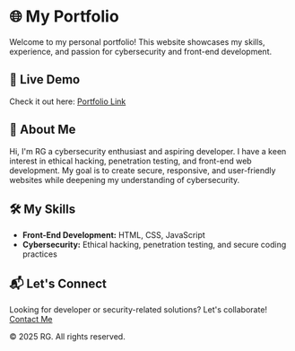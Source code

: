 # 🌐 My Portfolio  

Welcome to my personal portfolio! This website showcases my skills, experience, and passion for cybersecurity and front-end development.  

## 🔗 Live Demo  
Check it out here: [Portfolio Link](https://raghavsys.github.io/portfolio/)  

## 📌 About Me  
Hi, I'm RG a cybersecurity enthusiast and aspiring developer. I have a keen interest in ethical hacking, penetration testing, and front-end web development. My goal is to create secure, responsive, and user-friendly websites while deepening my understanding of cybersecurity.  

## 🛠️ My Skills  
- **Front-End Development:** HTML, CSS, JavaScript  
- **Cybersecurity:** Ethical hacking, penetration testing, and secure coding practices  

## 📬 Let's Connect  
Looking for developer or security-related solutions? Let's collaborate!  
[Contact Me](#)  

© 2025 RG. All rights reserved.

